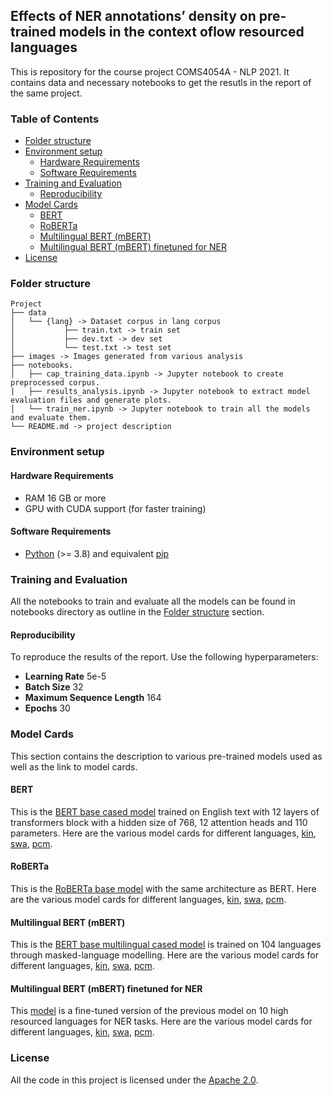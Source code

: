 ## Effects of NER annotations’ density on pre-trained models in the context oflow resourced languages

This is repository for the course project COMS4054A - NLP  2021. It contains data and necessary notebooks to get the resutls in the report of the same project.

### Table of Contents
- [Folder structure](#folder-structure)
- [Environment setup](#environment-setup)
    - [Hardware Requirements](#hardware-requirements)
    - [Software Requirements](#software-requirements)
- [Training and Evaluation](#training-and-evaluation)
    - [Reproducibility](#reproducibility)
- [Model Cards](#model-cards)
    - [BERT](#bert)
    - [RoBERTa](#roberta)
    - [Multilingual BERT (mBERT)](#multilingual-bert-mbert)
    - [Multilingual BERT (mBERT) finetuned for NER](#multilingual-bert-mbert-finetuned-for-ner)
- [License](#license)

### Folder structure

```
Project
├── data
│   └── {lang} -> Dataset corpus in lang corpus
│           ├── train.txt -> train set
│           ├── dev.txt -> dev set
│           └── test.txt -> test set
├── images -> Images generated from various analysis
├── notebooks.
│   ├── cap_training_data.ipynb -> Jupyter notebook to create preprocessed corpus.
|   ├── results_analysis.ipynb -> Jupyter notebook to extract model evaluation files and generate plots.
│   └── train_ner.ipynb -> Jupyter notebook to train all the models and evaluate them.
└── README.md -> project description
```

### Environment setup

#### Hardware Requirements
- RAM 16 GB or more
- GPU with CUDA support (for faster training)

#### Software Requirements
- [Python](https://www.python.org/) (>= 3.8) and equivalent [pip](https://pypi.org/project/pip/)


### Training and Evaluation

All the notebooks to train and evaluate all the models can be found in notebooks directory as outline in the [Folder structure](#folder-structure) section.

#### Reproducibility

To reproduce the results of the report. Use the following hyperparameters:

- **Learning Rate** 5e-5
- **Batch Size** 32
- **Maximum Sequence Length** 164
- **Epochs** 30

### Model Cards

This section contains the description to various pre-trained models used as well as the link to model cards.

#### BERT
This is the [BERT base cased model](https://huggingface.co/bert-base-cased) trained on English text with 12 layers of transformers block with a hidden size of 768, 12 attention heads and 110 parameters. Here are the various model cards for different languages, [kin](https://huggingface.co/arnolfokam/bert-base-uncased-kin), [swa](https://huggingface.co/arnolfokam/bert-base-uncased-swa), [pcm](https://huggingface.co/arnolfokam/bert-base-uncased-pcm).

#### RoBERTa
This is the [RoBERTa base model](https://huggingface.co/roberta-base) with the same architecture as BERT. Here are the various model cards for different languages, [kin](https://huggingface.co/arnolfokam/roberta-base-kin), [swa](https://huggingface.co/arnolfokam/roberta-base-swa), [pcm](https://huggingface.co/arnolfokam/roberta-base-pcm).

#### Multilingual BERT (mBERT)
This is the [BERT base multilingual cased model](https://huggingface.co/bert-base-multilingual-cased) is trained on 104 languages through masked-language modelling. Here are the various model cards for different languages, [kin](https://huggingface.co/arnolfokam/mbert-base-uncased-kin), [swa](https://huggingface.co/arnolfokam/mbert-base-uncased-swa), [pcm](https://huggingface.co/arnolfokam/mbert-base-uncased-pcm).

#### Multilingual BERT (mBERT) finetuned for NER
This [model](https://huggingface.co/Davlan/bert-base-multilingual-cased-ner-hrl) is a fine-tuned version of the previous model on 10 high resourced languages for NER tasks. Here are the various model cards for different languages, [kin](https://huggingface.co/arnolfokam/mbert-base-uncased-ner-kin), [swa](https://huggingface.co/arnolfokam/mbert-base-uncased-ner-swa), [pcm](https://huggingface.co/arnolfokam/mbert-base-uncased-ner-pcm).

### License

All the code in this project is licensed under the [Apache 2.0](https://www.apache.org/licenses/LICENSE-2.0).
